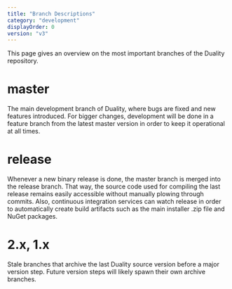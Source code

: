 ```yaml
---
title: "Branch Descriptions"
category: "development"
displayOrder: 0
version: "v3"
---
```


This page gives an overview on the most important branches of the Duality repository.

# master

The main development branch of Duality, where bugs are fixed and new features introduced. For bigger changes, development will be done in a feature branch from the latest master version in order to keep it operational at all times.

# release

Whenever a new binary release is done, the master branch is merged into the release branch. That way, the source code used for compiling the last release remains easily accessible without manually plowing through commits. Also, continuous integration services can watch release in order to automatically create build artifacts such as the main installer .zip file and NuGet packages.

# 2.x, 1.x

Stale branches that archive the last Duality source version before a major version step. Future version steps will likely spawn their own archive branches.